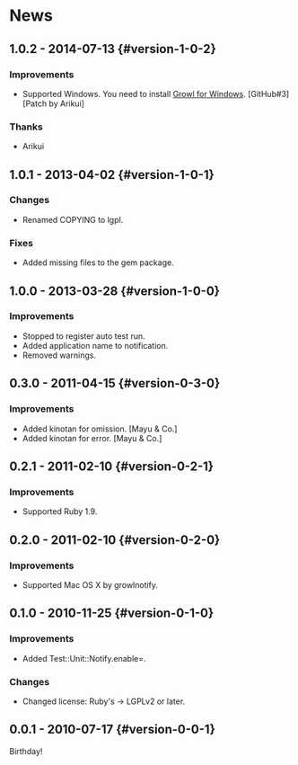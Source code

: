 # News

## 1.0.2 - 2014-07-13 {#version-1-0-2}

### Improvements

* Supported Windows. You need to install
  [Growl for Windows](http://www.growlforwindows.com/).
  [GitHub#3] [Patch by Arikui]

### Thanks

* Arikui

## 1.0.1 - 2013-04-02 {#version-1-0-1}

### Changes

* Renamed COPYING to lgpl.

### Fixes

* Added missing files to the gem package.

## 1.0.0 - 2013-03-28 {#version-1-0-0}

### Improvements

* Stopped to register auto test run.
* Added application name to notification.
* Removed warnings.

## 0.3.0 - 2011-04-15 {#version-0-3-0}

### Improvements

* Added kinotan for omission. [Mayu & Co.]
* Added kinotan for error. [Mayu & Co.]

## 0.2.1 - 2011-02-10 {#version-0-2-1}

### Improvements

* Supported Ruby 1.9.

## 0.2.0 - 2011-02-10 {#version-0-2-0}

### Improvements

* Supported Mac OS X by growlnotify.

## 0.1.0 - 2010-11-25 {#version-0-1-0}

### Improvements

* Added Test::Unit::Notify.enable=.

### Changes

* Changed license: Ruby's -> LGPLv2 or later.

## 0.0.1 - 2010-07-17 {#version-0-0-1}

Birthday!
